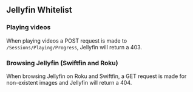 ## Jellyfin Whitelist

### Playing videos
When playing videos a POST request is made to ``/Sessions/Playing/Progress``, Jellyfin will return a 403.

### Browsing Jellyfin (Swiftfin and Roku)
When browsing Jellyfin on Roku and Swiftfin, a GET request is made for non-existent images and Jellyfin will return a 404.
